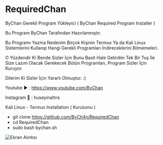 # RequiredChan

ByChan Gerekli Program Yükleyici ( ByChan Required Program Installer )

Bu Program ByChan Tarafından Hazırlanmıştır.

Bu Programı Yazma Nedenim Birçok Kişinin Termux Ya da Kali Linux Sistemlerini Kullanıp Hangi Gerekli Programları İndireceklerini Bilmemeleri.

O Yüzdendir Ki Bende Sizler İçin Bunu Basit Hale Getirdim Tek Bir Tuş İle Size Lazım Olacak Gerekecek Bütün Programları, Program Sizler İçin Kuruyor.

Dilerim Ki Sizler İçin Yararlı Olmuştur. :)

Youtube ▶️ : https://www.youtube.com/ByChan

Instagram 📸 : huseyinaltns

Kali Linux - Termux Installation ( Kurulumu )
- git clone https://github.com/ByCh4n/RequiredChan
- cd RequiredChan
- sudo bash bychan.sh

![Ekran Alıntısı](https://user-images.githubusercontent.com/67187998/87971000-50261180-cacd-11ea-8180-feee888e1f85.PNG)
